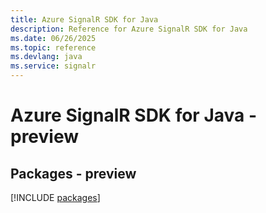 ```yaml
---
title: Azure SignalR SDK for Java
description: Reference for Azure SignalR SDK for Java
ms.date: 06/26/2025
ms.topic: reference
ms.devlang: java
ms.service: signalr
---
```

# Azure SignalR SDK for Java - preview
## Packages - preview
[!INCLUDE [packages](signalr-index.md)]